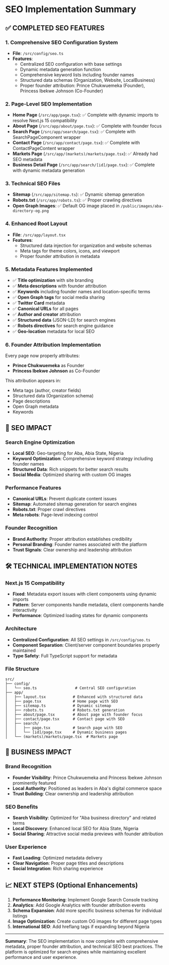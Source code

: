 # SEO Implementation Summary

## ✅ COMPLETED SEO FEATURES

### 1. **Comprehensive SEO Configuration System**
- **File**: `/src/config/seo.ts`
- **Features**:
  - Centralized SEO configuration with base settings
  - Dynamic metadata generation function
  - Comprehensive keyword lists including founder names
  - Structured data schemas (Organization, Website, LocalBusiness)
  - Proper founder attribution: Prince Chukwuemeka (Founder), Princess Ibekwe Johnson (Co-Founder)

### 2. **Page-Level SEO Implementation**
- **Home Page** (`/src/app/page.tsx`): ✅ Complete with dynamic imports to resolve Next.js 15 compatibility
- **About Page** (`/src/app/about/page.tsx`): ✅ Complete with founder focus
- **Search Page** (`/src/app/search/page.tsx`): ✅ Complete with SearchPageComponent wrapper
- **Contact Page** (`/src/app/contact/page.tsx`): ✅ Complete with ContactPageContent wrapper
- **Markets Page** (`/src/app/(markets)/markets/page.tsx`): ✅ Already had SEO metadata
- **Business Detail Page** (`/src/app/search/[id]/page.tsx`): ✅ Complete with dynamic metadata generation

### 3. **Technical SEO Files**
- **Sitemap** (`/src/app/sitemap.ts`): ✅ Dynamic sitemap generation
- **Robots.txt** (`/src/app/robots.ts`): ✅ Proper crawling directives
- **Open Graph Images**: ✅ Default OG image placed in `/public/images/aba-directory-og.png`

### 4. **Enhanced Root Layout**
- **File**: `/src/app/layout.tsx`
- **Features**:
  - Structured data injection for organization and website schemas
  - Meta tags for theme colors, icons, and viewport
  - Proper founder attribution in metadata

### 5. **Metadata Features Implemented**
- ✅ **Title optimization** with site branding
- ✅ **Meta descriptions** with founder attribution
- ✅ **Keywords** including founder names and location-specific terms
- ✅ **Open Graph tags** for social media sharing
- ✅ **Twitter Card** metadata
- ✅ **Canonical URLs** for all pages
- ✅ **Author and creator** attribution
- ✅ **Structured data** (JSON-LD) for search engines
- ✅ **Robots directives** for search engine guidance
- ✅ **Geo-location** metadata for local SEO

### 6. **Founder Attribution Implementation**
Every page now properly attributes:
- **Prince Chukwuemeka** as Founder
- **Princess Ibekwe Johnson** as Co-Founder

This attribution appears in:
- Meta tags (author, creator fields)
- Structured data (Organization schema)
- Page descriptions
- Open Graph metadata
- Keywords

## 🚀 SEO IMPACT

### Search Engine Optimization
- **Local SEO**: Geo-targeting for Aba, Abia State, Nigeria
- **Keyword Optimization**: Comprehensive keyword strategy including founder names
- **Structured Data**: Rich snippets for better search results
- **Social Media**: Optimized sharing with custom OG images

### Performance Features
- **Canonical URLs**: Prevent duplicate content issues
- **Sitemap**: Automated sitemap generation for search engines
- **Robots.txt**: Proper crawl directives
- **Meta robots**: Page-level indexing control

### Founder Recognition
- **Brand Authority**: Proper attribution establishes credibility
- **Personal Branding**: Founder names associated with the platform
- **Trust Signals**: Clear ownership and leadership attribution

## 🛠 TECHNICAL IMPLEMENTATION NOTES

### Next.js 15 Compatibility
- **Fixed**: Metadata export issues with client components using dynamic imports
- **Pattern**: Server components handle metadata, client components handle interactivity
- **Performance**: Optimized loading states for dynamic components

### Architecture
- **Centralized Configuration**: All SEO settings in `/src/config/seo.ts`
- **Component Separation**: Client/server component boundaries properly maintained
- **Type Safety**: Full TypeScript support for metadata

### File Structure
```
src/
├── config/
│   └── seo.ts                 # Central SEO configuration
├── app/
│   ├── layout.tsx            # Enhanced with structured data
│   ├── page.tsx              # Home page with SEO
│   ├── sitemap.ts            # Dynamic sitemap
│   ├── robots.ts             # Robots.txt generation
│   ├── about/page.tsx        # About page with founder focus
│   ├── contact/page.tsx      # Contact page with SEO
│   ├── search/
│   │   ├── page.tsx          # Search page with SEO
│   │   └── [id]/page.tsx     # Dynamic business pages
│   └── (markets)/markets/page.tsx  # Markets page
```

## 🎯 BUSINESS IMPACT

### Brand Recognition
- **Founder Visibility**: Prince Chukwuemeka and Princess Ibekwe Johnson prominently featured
- **Local Authority**: Positioned as leaders in Aba's digital commerce space
- **Trust Building**: Clear ownership and leadership attribution

### SEO Benefits
- **Search Visibility**: Optimized for "Aba business directory" and related terms
- **Local Discovery**: Enhanced local SEO for Abia State, Nigeria
- **Social Sharing**: Attractive social media previews with founder attribution

### User Experience
- **Fast Loading**: Optimized metadata delivery
- **Clear Navigation**: Proper page titles and descriptions
- **Social Integration**: Rich sharing experience

## 📈 NEXT STEPS (Optional Enhancements)

1. **Performance Monitoring**: Implement Google Search Console tracking
2. **Analytics**: Add Google Analytics with founder attribution events
3. **Schema Expansion**: Add more specific business schemas for individual listings
4. **Image Optimization**: Create custom OG images for different page types
5. **International SEO**: Add hreflang tags if expanding beyond Nigeria

---

**Summary**: The SEO implementation is now complete with comprehensive metadata, proper founder attribution, and technical SEO best practices. The platform is optimized for search engines while maintaining excellent performance and user experience.
